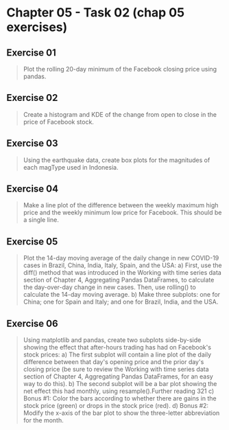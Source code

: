# Chapter 05 - Task 02 (chap 05 exercises)

## Exercise 01

> Plot the rolling 20-day minimum of the Facebook closing price using pandas.

## Exercise 02

> Create a histogram and KDE of the change from open to close in the price of Facebook stock.

## Exercise 03

> Using the earthquake data, create box plots for the magnitudes of each magType used in Indonesia.

## Exercise 04

> Make a line plot of the difference between the weekly maximum high price and the weekly minimum low price for Facebook. This should be a single line.

## Exercise 05

> Plot the 14-day moving average of the daily change in new COVID-19 cases in Brazil, China, India, Italy, Spain, and the USA:
> a) First, use the diff() method that was introduced in the Working with time series data section of Chapter 4, Aggregating Pandas DataFrames, to calculate the day-over-day change in new cases. Then, use rolling() to calculate the 14-day moving average.
> b) Make three subplots: one for China; one for Spain and Italy; and one for Brazil,
India, and the USA.

## Exercise 06

> Using matplotlib and pandas, create two subplots side-by-side showing the effect that after-hours trading has had on Facebook's stock prices:
> a) The first subplot will contain a line plot of the daily difference between that day's opening price and the prior day's closing price (be sure to review the Working with time series data section of Chapter 4, Aggregating Pandas DataFrames, for an easy way to do this).
> b) The second subplot will be a bar plot showing the net effect this had monthly, using resample().Further reading 321
> c) Bonus #1: Color the bars according to whether there are gains in the stock price (green) or drops in the stock price (red).
> d) Bonus #2: Modify the x-axis of the bar plot to show the three-letter abbreviation for the month.
